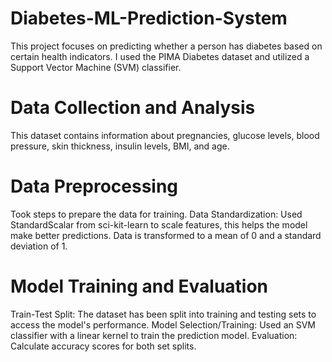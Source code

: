 # Diabetes-ML-Prediction-System

This project focuses on predicting whether a person has diabetes based on certain health indicators. I used the PIMA Diabetes dataset and utilized a Support Vector Machine (SVM) classifier. 

# Data Collection and Analysis 

This dataset contains information about pregnancies, glucose levels, blood pressure, skin thickness, insulin levels, BMI, and age. 

# Data Preprocessing 

Took steps to prepare the data for training. 
Data Standardization: Used StandardScalar from sci-kit-learn to scale features, this helps the model make better predictions. Data is transformed to a mean of 0 and a standard deviation of 1. 

# Model Training and Evaluation 

Train-Test Split: The dataset has been split into training and testing sets to access the model's performance. 
Model Selection/Training: Used an SVM classifier with a linear kernel to train the prediction model. 
Evaluation: Calculate accuracy scores for both set splits. 

